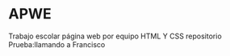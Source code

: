 # APWE
Trabajo escolar página web por equipo HTML Y CSS repositorio
<br>
Prueba:llamando a Francisco
